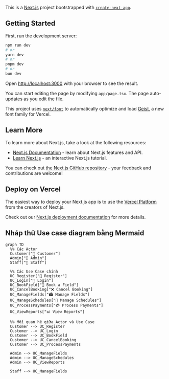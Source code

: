This is a [Next.js](https://nextjs.org) project bootstrapped with [`create-next-app`](https://nextjs.org/docs/app/api-reference/cli/create-next-app).

## Getting Started

First, run the development server:

```bash
npm run dev
# or
yarn dev
# or
pnpm dev
# or
bun dev
```

Open [http://localhost:3000](http://localhost:3000) with your browser to see the result.

You can start editing the page by modifying `app/page.tsx`. The page auto-updates as you edit the file.

This project uses [`next/font`](https://nextjs.org/docs/app/building-your-application/optimizing/fonts) to automatically optimize and load [Geist](https://vercel.com/font), a new font family for Vercel.

## Learn More

To learn more about Next.js, take a look at the following resources:

- [Next.js Documentation](https://nextjs.org/docs) - learn about Next.js features and API.
- [Learn Next.js](https://nextjs.org/learn) - an interactive Next.js tutorial.

You can check out [the Next.js GitHub repository](https://github.com/vercel/next.js) - your feedback and contributions are welcome!

## Deploy on Vercel

The easiest way to deploy your Next.js app is to use the [Vercel Platform](https://vercel.com/new?utm_medium=default-template&filter=next.js&utm_source=create-next-app&utm_campaign=create-next-app-readme) from the creators of Next.js.

Check out our [Next.js deployment documentation](https://nextjs.org/docs/app/building-your-application/deploying) for more details.

## Nháp thử Use case diagram bằng Mermaid

```mermaid
graph TD
  %% Các Actor
  Customer["👤 Customer"] 
  Admin["👤 Admin"]
  Staff["👤 Staff"]

  %% Các Use Case chính
  UC_Register["📝 Register"]
  UC_Login["🔑 Login"]
  UC_BookField["📅 Book a Field"]
  UC_CancelBooking["❌ Cancel Booking"]
  UC_ManageFields["🏟️ Manage Fields"]
  UC_ManageSchedules["📆 Manage Schedules"]
  UC_ProcessPayments["💳 Process Payments"]
  UC_ViewReports["📊 View Reports"]

  %% Mối quan hệ giữa Actor và Use Case
  Customer --> UC_Register
  Customer --> UC_Login
  Customer --> UC_BookField
  Customer --> UC_CancelBooking
  Customer --> UC_ProcessPayments

  Admin --> UC_ManageFields
  Admin --> UC_ManageSchedules
  Admin --> UC_ViewReports

  Staff --> UC_ManageFields
```

